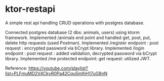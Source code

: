 # ktor-restapi

A simple rest api handling CRUD operations with postgres database.

Connected postgres database (2 dbs: animals, users) using ktorm framework.
Implemented /animals end point and handled get, post, put, delete http requests (used Postman).
Implemented /register endpoint : post request : encrypted password via bCrypt library.
Implemented /login endpoint : post request : added validation, decrypted password via bCrypt library.
Implemented /me protected endpoint: get request: utilized JWT.

Reference: https://youtube.com/playlist?list=PLFmuMD2V4CkyR0Pa42Cqu5mIhH17uG8nN
